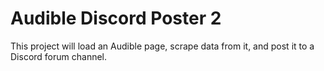 # Audible Discord Poster 2

This project will load an Audible page, scrape data from it, and post it to a Discord forum channel.